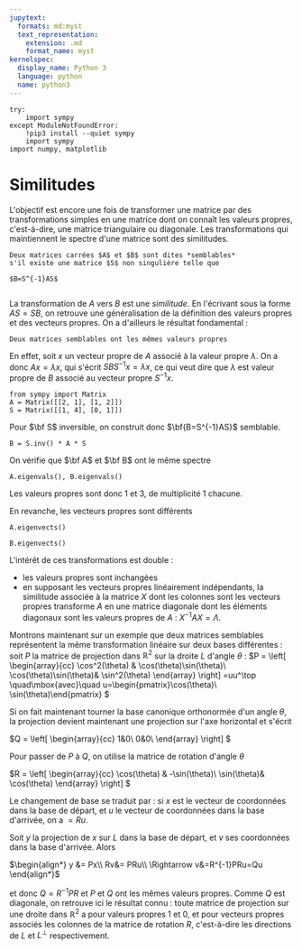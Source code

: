 ```yaml
---
jupytext:
  formats: md:myst
  text_representation:
    extension: .md
    format_name: myst
kernelspec:
  display_name: Python 3
  language: python
  name: python3
---
```


```{code-cell} ipython3
try:
    import sympy 
except ModuleNotFoundError: 
    !pip3 install --quiet sympy
    import sympy
import numpy, matplotlib
```

# Similitudes

L'objectif est encore une fois de transformer une matrice par des transformations simples en une matrice dont on connaît les valeurs propres, c'est-à-dire, une matrice triangulaire ou diagonale. Les transformations qui maintiennent le spectre d'une matrice sont des similitudes.


```{prf:definition} Similitude
Deux matrices carrées $A$ et $B$ sont dites *semblables* 
s'il existe une matrice $S$ non singulière telle que 

$B=S^{-1}AS$
```
```{index} Matrice;semblable
```

La transformation de $A$ vers $B$ est une *similitude*. En l'écrivant sous la forme $AS=SB$, on retrouve une généralisation de la définition des valeurs propres et des vecteurs propres. On a d'ailleurs le résultat fondamental :

```{prf:property}
Deux matrices semblables ont les mêmes valeurs propres
```
En effet, soit $x$ un vecteur propre de $A$ associé à la valeur propre $\lambda$. On a donc $Ax=\lambda x$, qui s'écrit $SBS^{-1}x=\lambda x$, ce qui veut dire que $\lambda$ est valeur propre de $B$ associé au vecteur propre $S^{-1}x$.



```{code-cell} ipython3
from sympy import Matrix
A = Matrix([[2, 1], [1, 2]])
S = Matrix([[1, 4], [0, 1]])
```
Pour $\bf S$ inversible, on construit donc $\bf{B=S^{-1}AS}$ semblable. 

```{code-cell} ipython3
B = S.inv() * A * S
```

On vérifie que $\bf A$ et $\bf B$ ont le même spectre
```{code-cell} ipython3
A.eigenvals(), B.eigenvals()
```

Les valeurs propres sont donc 1 et 3, de multiplicité 1 chacune.

En revanche, les vecteurs propres sont différents

```{code-cell} ipython3
A.eigenvects()
```

```{code-cell} ipython3
B.eigenvects()
```



L'intérêt de ces transformations est double : 
- les valeurs propres sont inchangées
- en supposant les vecteurs propres linéairement indépendants, la similitude associée à la matrice $X$ dont les colonnes sont les vecteurs propres transforme $A$ en une matrice diagonale dont les éléments diagonaux sont les valeurs propres de $A$ : $X^{-1}AX = \Lambda$.


Montrons maintenant sur un exemple que deux matrices semblables représentent la même transformation linéaire sur deux bases différentes : soit $P$ la matrice de projection dans $\mathbb{R}^2$ sur la droite $L$ d'angle $\theta$ : 
$P =
\left[
\begin{array}{cc}
\cos^2(\theta) & \cos(\theta)\sin(\theta)\\
\cos(\theta)\sin(\theta)& \sin^2(\theta)
\end{array}
\right]
=uu^\top \quad\mbox{avec}\quad u=\begin{pmatrix}\cos(\theta)\\ \sin(\theta)\end{pmatrix}
$

Si on fait maintenant tourner la base canonique orthonormée d'un angle $\theta$, la projection devient maintenant une projection sur l'axe horizontal et s'écrit

$Q =
\left[
\begin{array}{cc}
1&0\\
0&0\\
\end{array}
\right]
$

Pour passer de $P$ à $Q$, on utilise la matrice de rotation d'angle $\theta$ 

$R =
\left[
\begin{array}{cc}
\cos(\theta) & -\sin(\theta)\\
\sin(\theta)& \cos(\theta)
\end{array}
\right]
$

Le changement de base se traduit par : si $x$ est le vecteur de coordonnées dans la base de départ, et $u$ le vecteur de coordonnées dans la base d'arrivée, on a 
$=Ru$.

Soit $y$ la projection de $x$ sur $L$ dans la base de départ, et $v$ ses coordonnées dans la base d'arrivée. Alors 

$\begin{align*}
y &= Px\\
Rv&= PRu\\ \Rightarrow v&=R^{-1}PRu=Qu
\end{align*}$

et donc $Q=R^{-1}PR$ et $P$ et $Q$ ont les mêmes valeurs propres. Comme $Q$ est diagonale, on retrouve ici le résultat connu : toute matrice de projection sur une droite dans $\mathbb{R}^2$ a pour valeurs propres 1 et 0, et pour vecteurs propres associés les colonnes de la matrice de rotation $R$, c'est-à-dire les directions de $L$ et $L^{\bot}$ respectivement.